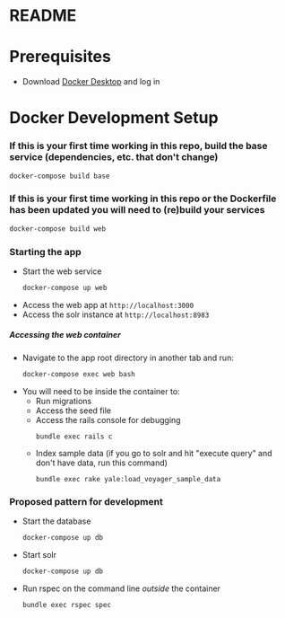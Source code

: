 # README

# Prerequisites
- Download [Docker Desktop](https://www.docker.com/products/docker-desktop) and log in

# Docker Development Setup
### If this is your first time working in this repo, build the base service (dependencies, etc. that don't change)
  ``` bash
  docker-compose build base
  ```

### If this is your first time working in this repo or the Dockerfile has been updated you will need to (re)build your services
  ``` bash
  docker-compose build web
  ```

### Starting the app
- Start the web service
  ``` bash
  docker-compose up web
  ```
- Access the web app at `http://localhost:3000`
- Access the solr instance at `http://localhost:8983`

##### Accessing the web container
- Navigate to the app root directory in another tab and run:
  ``` bash
  docker-compose exec web bash
  ```
- You will need to be inside the container to:
  - Run migrations
  - Access the seed file
  - Access the rails console for debugging
    ```
    bundle exec rails c
    ```
  - Index sample data (if you go to solr and hit "execute query" and don't have data, run this command)
    ```
    bundle exec rake yale:load_voyager_sample_data
    ```

### Proposed pattern for development
- Start the database
  ``` bash
  docker-compose up db
  ```
- Start solr
  ``` bash
  docker-compose up db
  ```
- Run rspec on the command line _outside_ the container
  ``` bash
  bundle exec rspec spec
  ```
